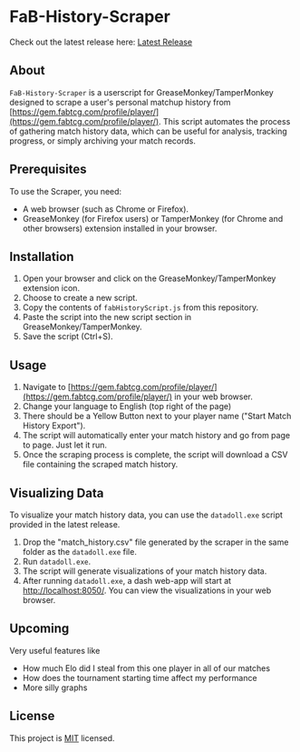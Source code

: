 # FaB-History-Scraper

Check out the latest release here: [Latest Release](https://github.com/AltarisV/FaB-History-Scraper/releases)

## About
`FaB-History-Scraper` is a userscript for GreaseMonkey/TamperMonkey designed to scrape a user's personal matchup history from [https://gem.fabtcg.com/profile/player/](https://gem.fabtcg.com/profile/player/). This script automates the process of gathering match history data, which can be useful for analysis, tracking progress, or simply archiving your match records.

## Prerequisites
To use the Scraper, you need:
- A web browser (such as Chrome or Firefox).
- GreaseMonkey (for Firefox users) or TamperMonkey (for Chrome and other browsers) extension installed in your browser.

## Installation
1. Open your browser and click on the GreaseMonkey/TamperMonkey extension icon.
2. Choose to create a new script.
3. Copy the contents of `fabHistoryScript.js` from this repository.
4. Paste the script into the new script section in GreaseMonkey/TamperMonkey.
5. Save the script (Ctrl+S).

## Usage
1. Navigate to [https://gem.fabtcg.com/profile/player/](https://gem.fabtcg.com/profile/player/) in your web browser.
2. Change your language to English (top right of the page)
3. There should be a Yellow Button next to your player name ("Start Match History Export").
4. The script will automatically enter your match history and go from page to page. Just let it run.
5. Once the scraping process is complete, the script will download a CSV file containing the scraped match history.

## Visualizing Data
To visualize your match history data, you can use the `datadoll.exe` script provided in the latest release.
1. Drop the "match_history.csv" file generated by the scraper in the same folder as the `datadoll.exe` file.
2. Run `datadoll.exe`.
3. The script will generate visualizations of your match history data.
4. After running `datadoll.exe`, a dash web-app will start at [http://localhost:8050/](http://localhost:8050/). You can view the visualizations in your web browser.

## Upcoming
Very useful features like
- How much Elo did I steal from this one player in all of our matches
- How does the tournament starting time affect my performance
- More silly graphs

## License
This project is [MIT](https://choosealicense.com/licenses/mit/) licensed.
